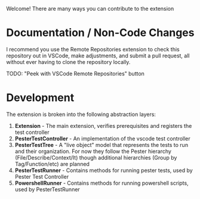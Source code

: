 Welcome! There are many ways you can contribute to the extension

# Documentation / Non-Code Changes

I recommend you use the Remote Repositories extension to check this repository out in VSCode, make adjustments, and
submit a pull request, all without ever having to clone the repository locally.

TODO: "Peek with VSCode Remote Repositories" button

# Development

The extension is broken into the following abstraction layers:

1. **Extension** - The main extension, verifies prerequisites and registers the test controller
1. **PesterTestController** - An implementation of the vscode test controller
1. **PesterTestTree** - A "live object" model that represents the tests to run and their organization. For now they follow
   the Pester hierarchy (File/Describe/Context/It) though additional hierarchies (Group by Tag/Function/etc) are planned
1. **PesterTestRunner** - Contains methods for running pester tests, used by Pester Test Controller
1. **PowershellRunner** - Contains methods for running powershell scripts, used by PesterTestRunner
